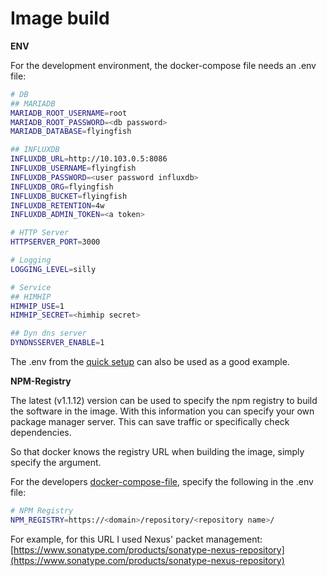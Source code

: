 # Image build

**ENV**

For the development environment, the docker-compose file needs an .env file:

```sh
# DB
## MARIADB
MARIADB_ROOT_USERNAME=root
MARIADB_ROOT_PASSWORD=<db password>
MARIADB_DATABASE=flyingfish

## INFLUXDB
INFLUXDB_URL=http://10.103.0.5:8086
INFLUXDB_USERNAME=flyingfish
INFLUXDB_PASSWORD=<user password influxdb>
INFLUXDB_ORG=flyingfish
INFLUXDB_BUCKET=flyingfish
INFLUXDB_RETENTION=4w
INFLUXDB_ADMIN_TOKEN=<a token>

# HTTP Server
HTTPSERVER_PORT=3000

# Logging
LOGGING_LEVEL=silly

# Service
## HIMHIP
HIMHIP_USE=1
HIMHIP_SECRET=<himhip secret>

## Dyn dns server
DYNDNSSERVER_ENABLE=1

```

The .env from the [quick setup](../installation/quick-setup.md) can also be used as a good example.



**NPM-Registry**

The latest (v1.1.12) version can be used to specify the npm registry to build the software in the image. With this information you can specify your own package manager server. This can save traffic or specifically check dependencies.

So that docker knows the registry URL when building the image, simply specify the argument.&#x20;

For the developers [docker-compose-file](https://github.com/stefanwerfling/flyingfish/blob/main/docker-compose.yml), specify the following in the .env file:

```sh
# NPM Registry
NPM_REGISTRY=https://<domain>/repository/<repository name>/
```

For example, for this URL I used Nexus' packet management: [https://www.sonatype.com/products/sonatype-nexus-repository](https://www.sonatype.com/products/sonatype-nexus-repository)

